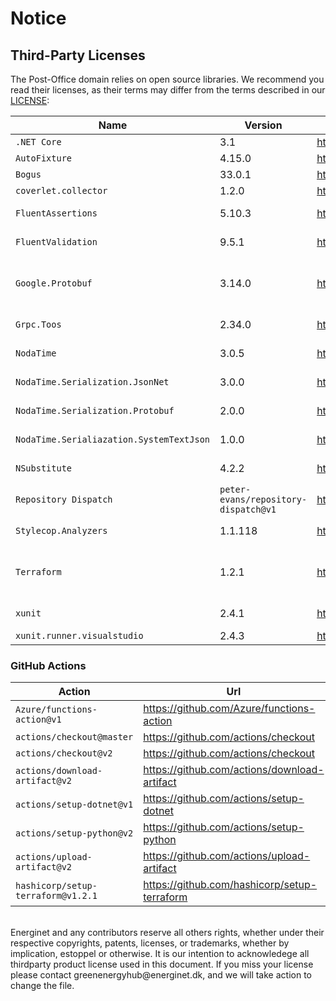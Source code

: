 # Notice

## Third-Party Licenses

The Post-Office domain relies on open source libraries.
We recommend you read their licenses, as their terms may differ from the terms described in our [LICENSE](https://github.com/Energinet-DataHub/geh-market-roles/blob/main/LICENSE):

| Name                                     | Version                              | Url                                                                          | License                                                                                       |
| ---------------------------------------- | ------------------------------------ | ---------------------------------------------------------------------------- | --------------------------------------------------------------------------------------------- |
| `.NET Core`                              | 3.1                                  | <https://dotnet.microsoft.com/download/dotnet/3.1>                           | MIT                                                                                           |
| `AutoFixture`                            | 4.15.0                               | <https://www.nuget.org/packages/AutoFixture/4.15.0>                          | MIT                                                                                           |
| `Bogus`                                  | 33.0.1                               | <https://www.nuget.org/packages/Bogus/33.0.1>                                | MIT                                                                                           |
| `coverlet.collector`                     | 1.2.0                                | <https://www.nuget.org/packages/coverlet.collector/1.2.0>                    | MIT                                                                                           |
| `FluentAssertions`                       | 5.10.3                               | <https://www.nuget.org/packages/FluentAssertions/5.10.3>                     | Apache-2.0                                                                                    |
| `FluentValidation`                       | 9.5.1                                | <https://www.nuget.org/packages/FluentValidation/9.5.1>                      | Apache-2.0                                                                                    |
| `Google.Protobuf`                        | 3.14.0                               | <https://www.nuget.org/packages/Google.Protobuf/3.14.0>                      | [Copyright 2008 Google Inc.](https://github.com/protocolbuffers/protobuf/blob/master/LICENSE) |
| `Grpc.Toos`                              | 2.34.0                               | <https://www.nuget.org/packages/Grpc.Tools/2.34.0>                           | Apache-2.0                                                                                    |
| `NodaTime`                               | 3.0.5                                | <https://www.nuget.org/packages/NodaTime/3.0.5>                              | Apache-2.0                                                                                    |
| `NodaTime.Serialization.JsonNet`         | 3.0.0                                | <https://www.nuget.org/packages/NodaTime.Serialization.JsonNet/3.0.0>        | Apache-2.0                                                                                    |
| `NodaTime.Serialization.Protobuf`        | 2.0.0                                | <https://www.nuget.org/packages/NodaTime.Serialization.Protobuf/2.0.0>       | Apache-2.0                                                                                    |
| `NodaTime.Serialiazation.SystemTextJson` | 1.0.0                                | <https://www.nuget.org/packages/NodaTime.Serialization.SystemTextJson/1.0.0> | Apache-2.0                                                                                    |
| `NSubstitute`                            | 4.2.2                                | <https://www.nuget.org/packages/NSubstitute/4.2.2>                           | BSD-3-Clause                                                                                  |
| `Repository Dispatch`                    | `peter-evans/repository-dispatch@v1` | <https://github.com/peter-evans/repository-dispatch>                         | MIT                                                                                           |
| `Stylecop.Analyzers`                     | 1.1.118                              | <https://www.nuget.org/packages/StyleCop.Analyzers/1.1.118>                  | Apache 2.0                                                                                    |
| `Terraform`                              | 1.2.1                                | <https://terraform.io>                                                       | Mozilla Public License 2.0                                                                    |
| `xunit`                                  | 2.4.1                                | <https://www.nuget.org/packages/xunit/2.4.1>                                 | Apache-2.0                                                                                    |
| `xunit.runner.visualstudio`              | 2.4.3                                | <https://www.nuget.org/packages/xunit.runner.visualstudio/2.4.3>             | MIT                                                                                           |

### GitHub Actions

| Action                             | Url                                            | License |
| ---------------------------------- | ---------------------------------------------- | ------- |
| `Azure/functions-action@v1`        | <https://github.com/Azure/functions-action>    | MIT     |
| `actions/checkout@master`          | <https://github.com/actions/checkout>          | MIT     |
| `actions/checkout@v2`              | <https://github.com/actions/checkout>          | MIT     |
| `actions/download-artifact@v2`     | <https://github.com/actions/download-artifact> | MIT     |
| `actions/setup-dotnet@v1`          | <https://github.com/actions/setup-dotnet>      | MIT     |
| `actions/setup-python@v2`          | <https://github.com/actions/setup-python>      | MIT     |
| `actions/upload-artifact@v2`       | <https://github.com/actions/upload-artifact>   | MIT     |
| `hashicorp/setup-terraform@v1.2.1` | <https://github.com/hashicorp/setup-terraform> | MPL-2.0 |

<br/>
Energinet and any contributors reserve all others rights, whether under their respective copyrights, patents, licenses, or trademarks, whether by implication, estoppel or otherwise.
It is our intention to acknowledege all thirdparty product license used in this document.
If you miss your license please contact greenenergyhub@energinet.dk, and we will take action to change the file.
